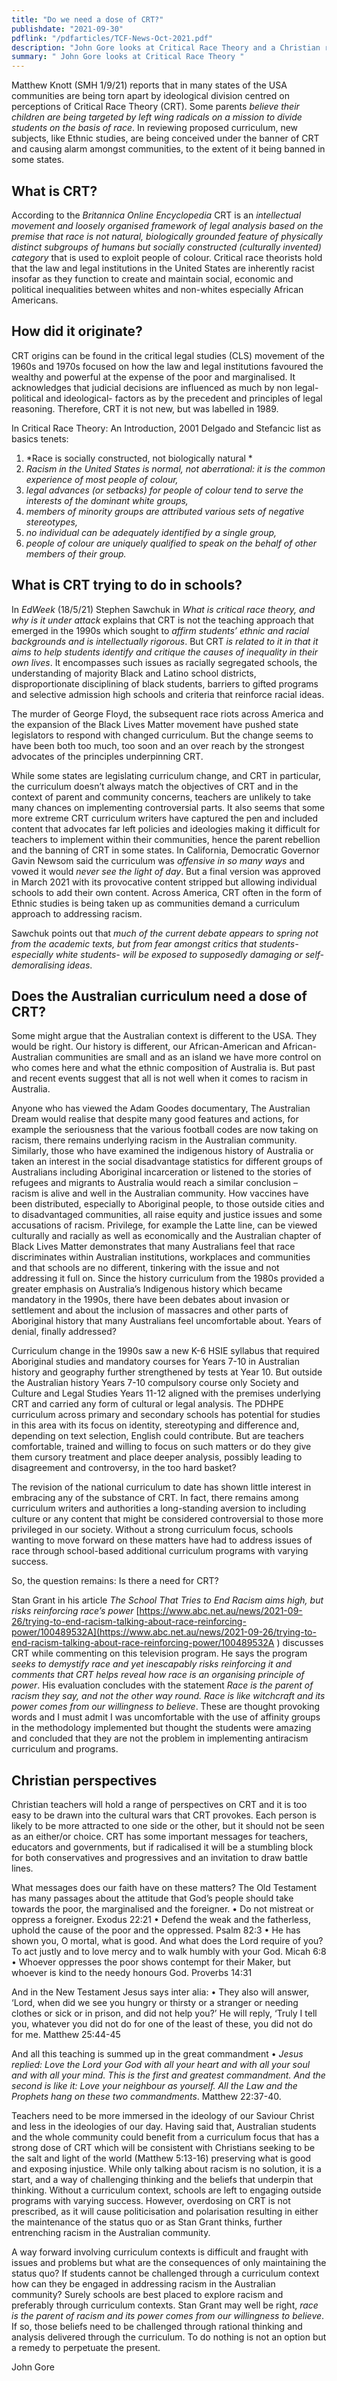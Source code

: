 ```yaml
---
title: "Do we need a dose of CRT?"
publishdate: "2021-09-30"
pdflink: "/pdfarticles/TCF-News-Oct-2021.pdf"
description: "John Gore looks at Critical Race Theory and a Christian response."
summary: " John Gore looks at Critical Race Theory "
---
```


Matthew Knott (SMH 1/9/21) reports that in many states of the USA communities are being torn apart by ideological division centred on perceptions of Critical Race Theory (CRT). Some parents *believe their children are being targeted by left wing radicals on a mission to divide students on the basis of race*. In reviewing proposed curriculum, new subjects, like Ethnic studies, are being conceived under the banner of CRT and causing alarm amongst communities, to the extent of it being banned in some states.  
## What is CRT?
According to the *Britannica Online Encyclopedia* CRT is an *intellectual movement and loosely organised framework of legal analysis based on the premise that race is not natural, biologically grounded feature of physically distinct subgroups of humans but socially constructed (culturally invented) category* that is used to exploit people of colour. Critical race theorists hold that the law and legal institutions in the United States are inherently racist insofar as they function to create and maintain social, economic and political inequalities between whites and non-whites especially African Americans. 

## How did it originate? 
CRT origins can be found in the critical legal studies (CLS) movement of the 1960s and 1970s focused on how the law and legal institutions favoured the wealthy and powerful at the expense of the poor and marginalised. It acknowledges that judicial decisions are influenced as much by non legal- political and ideological- factors as by the precedent and principles of legal reasoning.  Therefore, CRT it is not new, but was labelled in 1989. 

In Critical Race Theory: An Introduction, 2001 Delgado and Stefancic list as basics tenets: 
1.	*Race is socially constructed, not biologically natural *
2.	*Racism in the United States is normal, not aberrational: it is the common experience of most people of colour,* 
3.	*legal advances (or setbacks) for people of colour tend to serve the interests of the dominant white groups,* 
4.	*members of minority groups are attributed various sets of negative stereotypes,* 
5.	*no individual can be adequately identified by a single group,* 
6.	*people of colour are uniquely qualified to speak on the behalf of other members of their group.* 

## What is CRT trying to do in schools?
In *EdWeek* (18/5/21) Stephen Sawchuk in *What is critical race theory, and why is it under attack* explains that CRT is not the teaching approach that emerged in the 1990s which sought to *affirm students’ ethnic and racial backgrounds and is intellectually rigorous*. But CRT *is related to it in that it aims to help students identify and critique the causes of inequality in their own lives*. It encompasses such issues as racially segregated schools, the understanding of majority Black and Latino school districts, disproportionate disciplining of black students, barriers to gifted programs and selective admission high schools and criteria that reinforce racial ideas. 

The murder of George Floyd, the subsequent race riots across America and the expansion of the Black Lives Matter movement have pushed state legislators to respond with changed curriculum. But the change seems to have been both too much, too soon and an over reach by the strongest advocates of the principles underpinning CRT. 

While some states are legislating curriculum change, and CRT in particular, the curriculum doesn’t always match the objectives of CRT and in the context of parent and community concerns, teachers are unlikely to take many chances on implementing controversial parts. It also seems that some more extreme CRT curriculum writers have captured the pen and included content that advocates far left policies and ideologies making it difficult for teachers to implement within their communities, hence the parent rebellion and the banning of CRT in some states. In California, Democratic Governor Gavin Newsom said the curriculum was *offensive in so many ways* and vowed it would *never see the light of day*. But a final version was approved in March 2021 with its provocative content stripped but allowing individual schools to add their own content. Across America, CRT often in the form of Ethnic studies is being taken up as communities demand a curriculum approach to addressing racism.

Sawchuk points out that *much of the current debate appears to spring not from the academic texts, but from fear amongst critics that students- especially white students- will be exposed to supposedly damaging or self-demoralising ideas*. 

## Does the Australian curriculum need a dose of CRT?
Some might argue that the Australian context is different to the USA. They would be right. Our history is different, our African-American and African-Australian communities are small and as an island we have more control on who comes here and what the ethnic composition of Australia is. But past and recent events suggest that all is not well when it comes to racism in Australia.  

Anyone who has viewed the Adam Goodes documentary, The Australian Dream would realise that despite many good features and actions, for example the seriousness that the various football codes are now taking on racism, there remains underlying racism in the Australian community. Similarly, those who have examined the indigenous history of Australia or taken an interest in the social disadvantage statistics for different groups of Australians including Aboriginal incarceration or listened to the stories of refugees and migrants to Australia would reach a similar conclusion – racism is alive and well in the Australian community. How vaccines have been distributed, especially to Aboriginal people, to those outside cities and to disadvantaged communities, all raise equity and justice issues and some accusations of racism. Privilege, for example the Latte line, can be viewed culturally and racially as well as economically and the Australian chapter of Black Lives Matter demonstrates that many Australians feel that race discriminates within Australian institutions, workplaces and communities and that schools are no different, tinkering with the issue and not addressing it full on.
Since the history curriculum from the 1980s provided a greater emphasis on Australia’s Indigenous history which became mandatory in the 1990s, there have been debates about invasion or settlement and about the inclusion of massacres and other parts of Aboriginal history that many Australians feel uncomfortable about. Years of denial, finally addressed? 

Curriculum change in the 1990s saw a new K-6 HSIE syllabus that required Aboriginal studies and mandatory courses for Years 7-10 in Australian history and geography further strengthened by tests at Year 10. But outside the Australian history Years 7-10 compulsory course only Society and Culture and Legal Studies Years 11-12 aligned with the premises underlying CRT and carried any form of cultural or legal analysis. The PDHPE curriculum across primary and secondary schools has potential for studies in this area with its focus on identity, stereotyping and difference and, depending on text selection, English could contribute. But are teachers comfortable, trained and willing to focus on such matters or do they give them cursory treatment and place deeper analysis, possibly leading to disagreement and controversy, in the too hard basket? 

The revision of the national curriculum to date has shown little interest in embracing any of the substance of CRT. In fact, there remains among curriculum writers and authorities a long-standing aversion to including culture or any content that might be considered controversial to those more privileged in our society. Without a strong curriculum focus, schools wanting to move forward on these matters have had to address issues of race through school-based additional curriculum programs with varying success.

So, the question remains: Is there a need for CRT?  

Stan Grant in his article *The School That Tries to End Racism aims high, but risks reinforcing race’s power* [https://www.abc.net.au/news/2021-09-26/trying-to-end-racism-talking-about-race-reinforcing-power/100489532A](https://www.abc.net.au/news/2021-09-26/trying-to-end-racism-talking-about-race-reinforcing-power/100489532A ) discusses CRT while commenting on this television program. He says the program *seeks to demystify race and yet inescapably risks reinforcing it and comments that CRT helps reveal how race is an organising principle of power*. His evaluation concludes with the statement *Race is the parent of racism they say, and not the other way round. Race is like witchcraft and its power comes from our willingness to believe*. These are thought provoking words and I must admit I was uncomfortable with the use of affinity groups in the methodology implemented but thought the students were amazing and concluded that they are not the problem in implementing antiracism curriculum and programs. 

## Christian perspectives
Christian teachers will hold a range of perspectives on CRT and it is too easy to be drawn into the cultural wars that CRT provokes. Each person is likely to be more attracted to one side or the other, but it should not be seen as an either/or choice. CRT has some important messages for teachers, educators and governments, but if radicalised it will be a stumbling block for both conservatives and progressives and an invitation to draw battle lines.
 
What messages does our faith have on these matters? The Old Testament has many passages about the attitude that God’s people should take towards the poor, the marginalised and the foreigner.
•	Do not mistreat or oppress a foreigner. Exodus 22:21
•	Defend the weak and the fatherless, uphold the cause of the poor and the oppressed. Psalm 82:3
•	He has shown you, O mortal, what is good. And what does the Lord require of you? To act justly and to love mercy and to walk humbly with your God. Micah 6:8 
•	Whoever oppresses the poor shows contempt for their Maker, but whoever is kind to the needy honours God. Proverbs 14:31 

And in the New Testament Jesus says inter alia: 
•	They also will answer, ‘Lord, when did we see you hungry or thirsty or a stranger or needing clothes or sick or in prison, and did not help you?’ He will reply, ‘Truly I tell you, whatever you did not do for one of the least of these, you did not do for me. Matthew 25:44-45 

And all this teaching is summed up in the great commandment
•	*Jesus replied: Love the Lord your God with all your heart and with all your soul and with all your mind. This is the first and greatest commandment. And the second is like it: Love your neighbour as yourself. All the Law and the Prophets hang on these two commandments*. Matthew 22:37-40.

Teachers need to be more immersed in the ideology of our Saviour Christ and less in the ideologies of our day. Having said that, Australian students and the whole community could benefit from a curriculum focus that has a strong dose of CRT which will be consistent with Christians seeking to be the salt and light of the world (Matthew 5:13-16) preserving what is good and exposing injustice. While only talking about racism is no solution, it is a start, and a way of challenging thinking and the beliefs that underpin that thinking. Without a curriculum context, schools are left to engaging outside programs with varying success. However, overdosing on CRT is not prescribed, as it will cause politicisation and polarisation resulting in either the maintenance of the status quo or as Stan Grant thinks, further entrenching racism in the Australian community. 

A way forward involving curriculum contexts is difficult and fraught with issues and problems but what are the consequences of only maintaining the status quo? If students cannot be challenged through a curriculum context how can they be engaged in addressing racism in the Australian community? Surely schools are best placed to explore racism and preferably through curriculum contexts. Stan Grant may well be right, *race is the parent of racism and its power comes from our willingness to believe*. If so, those beliefs need to be challenged through rational thinking and analysis delivered through the curriculum. To do nothing is not an option but a remedy to perpetuate the present. 

John Gore    

